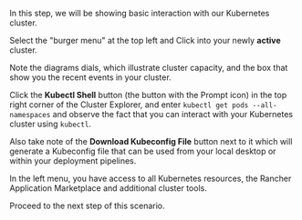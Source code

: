 In this step, we will be showing basic interaction with our Kubernetes cluster.

Select the "burger menu" at the top left and Click into your newly **active** cluster.

Note the diagrams dials, which illustrate cluster capacity, and the box that show you the recent events in your cluster.

Click the **Kubectl Shell** button (the button with the Prompt icon) in the top right corner of the Cluster Explorer, and enter `kubectl get pods --all-namespaces` and observe the fact that you can interact with your Kubernetes cluster using `kubectl`.

Also take note of the **Download Kubeconfig File** button next to it which will generate a Kubeconfig file that can be used from your local desktop or within your deployment pipelines.

In the left menu, you have access to all Kubernetes resources, the Rancher Application Marketplace and additional cluster tools.

Proceed to the next step of this scenario.
